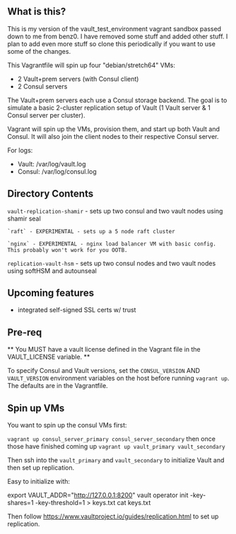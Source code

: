 ## What is this?

This is my version of the vault_test_environment vagrant sandbox passed down to me from benz0. I have removed some stuff and added other stuff. I plan to add even more stuff so clone this periodically if you want to use some of the changes. 

This Vagrantfile will spin up four "debian/stretch64" VMs: 

* 2 Vault+prem servers (with Consul client)
* 2 Consul servers

The Vault+prem servers each use a Consul storage backend. The goal is to simulate a basic 2-cluster replication setup of Vault (1 Vault server & 1 Consul server per cluster).

Vagrant will spin up the VMs, provision them, and start up both Vault and Consul. It will also join the client nodes to their respective Consul server. 

For logs:

* Vault: /var/log/vault.log
* Consul: /var/log/consul.log

## Directory Contents

`vault-replication-shamir` - sets up two consul and two vault nodes using shamir seal

    `raft` - EXPERIMENTAL - sets up a 5 node raft cluster 

    `nginx` - EXPERIMENTAL - nginx load balancer VM with basic config. This probably won't work for you OOTB. 

`replication-vault-hsm` - sets up two consul nodes and two vault nodes using softHSM and autounseal 


## Upcoming features 

- integrated self-signed SSL certs w/ trust

## Pre-req

** You MUST have a vault license defined in the Vagrant file in the VAULT_LICENSE variable. **

To specify Consul and Vault versions, set the `CONSUL_VERSION` AND `VAULT_VERSION` environment variables on the host before running `vagrant up`. The defaults are in the Vagrantfile. 

## Spin up VMs

You want to spin up the consul VMs first: 

`vagrant up consul_server_primary consul_server_secondary` 
then once those have finished coming up 
`vagrant up vault_primary vault_secondary` 

Then ssh into the `vault_primary` and `vault_secondary` to initialize Vault and then set up replication. 

Easy to initialize with:

export VAULT_ADDR="http://127.0.0.1:8200"
vault operator init -key-shares=1 -key-threshold=1 > keys.txt
cat keys.txt

Then follow https://www.vaultproject.io/guides/replication.html to set up replication.
